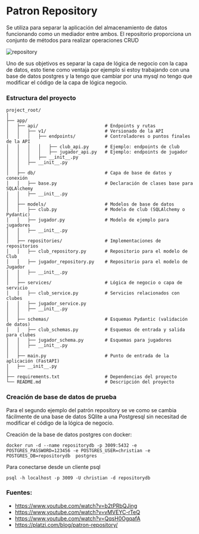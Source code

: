 # Patron Repository

Se utiliza para separar la aplicación del almacenamiento de datos funcionando como un mediador entre ambos. 
El repositorio proporciona un conjunto de métodos para realizar operaciones CRUD

![repository](https://github.com/user-attachments/assets/335a2fd2-d230-44bd-99c8-20f7140c24de)


Uno de sus objetivos es separar la capa de lógica de negocio con 
la capa de datos, esto tiene como ventaja por ejemplo si estoy trabajando con una base de datos postgres y la tengo que cambiar por una mysql no tengo que modificar el código de la capa de lógica negocio.


### Estructura del proyecto
```
project_root/
│
├── app/
│   ├── api/                         # Endpoints y rutas
│   │   ├── v1/                      # Versionado de la API
│   │   │   ├── endpoints/           # Controladores o puntos finales de la API
│   │   │   │   ├── club_api.py      # Ejemplo: endpoints de club
│   │   │   │   ├── jugador_api.py   # Ejemplo: endpoints de jugador
│   │   │   ├── __init__.py
│   │   ├── __init__.py
│   │
│   ├── db/                          # Capa de base de datos y conexión
│   │   ├── base.py                  # Declaración de clases base para SQLAlchemy
│   │   ├── __init__.py
│   │
│   ├── models/                      # Modelos de base de datos
│   │   ├── club.py                  # Modelo de club (SQLAlchemy o Pydantic)
│   │   ├── jugador.py               # Modelo de ejemplo para jugadores
│   │   ├── __init__.py
│   │
│   ├── repositories/                # Implementaciones de repositorios
│   │   ├── club_repository.py       # Repositorio para el modelo de Club
│   │   ├── jugador_repository.py    # Repositorio para el modelo de Jugador
│   │   ├── __init__.py
│   │
│   ├── services/                    # Lógica de negocio o capa de servicio
│   │   ├── club_service.py          # Servicios relacionados con clubes
│   │   ├── jugador_service.py 
│   │   ├── __init__.py
│   │
│   ├── schemas/                     # Esquemas Pydantic (validación de datos)
│   │   ├── club_schemas.py          # Esquemas de entrada y salida para clubes
│   │   ├── jugador_schema.py        # Esquemas para jugadores
│   │   ├── __init__.py
│   │
│   ├── main.py                      # Punto de entrada de la aplicación (FastAPI)
│   ├── __init__.py
│
├── requirements.txt                 # Dependencias del proyecto
└── README.md                        # Descripción del proyecto
```

### Creación de base de datos de prueba

Para el segundo ejemplo del patrón repository se ve como se cambia fácilmente de una base
de datos SQlite a una Postgresql sin necesitad de modificar el código de la lógica de negocio.

Creación de la base de datos postgres con docker:
```
docker run -d --name repositorydb -p 3009:5432 -e POSTGRES_PASSWORD=123456 -e POSTGRES_USER=christian -e POSTGRES_DB=repositorydb  postgres
```
Para conectarse desde un cliente psql
```
psql -h localhost -p 3009 -U christian -d repositorydb
```



### Fuentes:
- https://www.youtube.com/watch?v=b2tPRbQJing
- https://www.youtube.com/watch?v=vMVEYC-rTeQ
- https://www.youtube.com/watch?v=QqsH0OgqafA
- https://platzi.com/blog/patron-repository/
